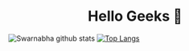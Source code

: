 # <div align="center">Hello Geeks 👋

<!--
**sd2001/sd2001** is a ✨ _special_ ✨ repository because its `README.md` (this file) appears on your GitHub profile.

Here are some ideas to get you started:

- 🔭 I’m currently working on ...
- 🌱 I’m currently learning ...
- 👯 I’m looking to collaborate on ...
- 🤔 I’m looking for help with ...
- 💬 Ask me about ...
- 📫 How to reach me: ...
- 😄 Pronouns: ...
- ⚡ Fun fact: ...
-->

![Swarnabha github stats](https://github-readme-stats.vercel.app/api?username=sd2001&show_icons=true&theme=tokyonight)                                                           [![Top Langs](https://github-readme-stats.vercel.app/api/top-langs/?username=sd2001&layout=demo)](https://github.com/sd2001/github-readme-stats)
